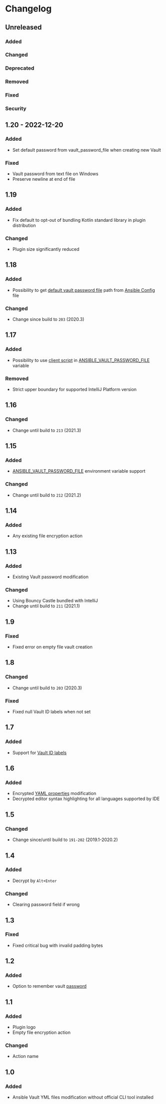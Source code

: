 # Changelog

## Unreleased

### Added

### Changed

### Deprecated

### Removed

### Fixed

### Security

## 1.20 - 2022-12-20

### Added
- Set default password from vault_password_file when creating new Vault

### Fixed
- Vault password from text file on Windows
- Preserve newline at end of file

## 1.19

### Added
- Fix default to opt-out of bundling Kotlin standard library in plugin distribution

### Changed
- Plugin size significantly reduced

## 1.18

### Added
- Possibility to get [default vault password file](https://docs.ansible.com/ansible/latest/reference_appendices/config.html#default-vault-password-file) path from [Ansible Config](https://docs.ansible.com/ansible/latest/reference_appendices/config.html) file

### Changed
- Change since build to `203` (2020.3)

## 1.17

### Added
- Possibility to use [client script](https://docs.ansible.com/ansible/latest/user_guide/vault.html#storing-passwords-in-third-party-tools-with-vault-password-client-scripts) in [ANSIBLE_VAULT_PASSWORD_FILE](https://docs.ansible.com/ansible/latest/reference_appendices/config.html#envvar-ANSIBLE_VAULT_PASSWORD_FILE) variable

### Removed
- Strict upper boundary for supported IntelliJ Platform version

## 1.16

### Changed
- Change until build to `213` (2021.3)

## 1.15

### Added
- [ANSIBLE_VAULT_PASSWORD_FILE](https://docs.ansible.com/ansible/latest/reference_appendices/config.html#envvar-ANSIBLE_VAULT_PASSWORD_FILE) environment variable support

### Changed
- Change until build to `212` (2021.2)

## 1.14

### Added
- Any existing file encryption action

## 1.13

### Added
- Existing Vault password modification

### Changed
- Using Bouncy Castle bundled with IntelliJ
- Change until build to `211` (2021.1)

## 1.9

### Fixed
- Fixed error on empty file vault creation

## 1.8

### Changed
- Change until build to `203` (2020.3)

### Fixed
- Fixed null Vault ID labels when not set

## 1.7

### Added
- Support for [Vault ID labels](https://docs.ansible.com/ansible/latest/user_guide/vault.html#managing-multiple-passwords-with-vault-ids)

## 1.6

### Added
- Encrypted [YAML properties](https://docs.ansible.com/ansible/latest/user_guide/vault.html#encrypt-string-for-use-in-yaml) modification
- Decrypted editor syntax highlighting for all languages supported by IDE

## 1.5

### Changed
- Change since/until build to `191-202` (2019.1-2020.2)

## 1.4

### Added
- Decrypt by `Alt+Enter`

### Changed
- Clearing password field if wrong

## 1.3

### Fixed
- Fixed critical bug with invalid padding bytes

## 1.2

### Added
- Option to remember vault [password](https://www.jetbrains.com/help/idea/reference-ide-settings-password-safe.html)

## 1.1

### Added
- Plugin logo
- Empty file encryption action

### Changed
- Action name

## 1.0

### Added
- Ansible Vault YML files modification without official CLI tool installed

